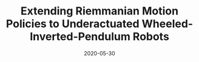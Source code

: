 ---
title: "Extending Riemmanian Motion Policies to Underactuated Wheeled-Inverted-Pendulum Robots"
collection: publications
permalink: /publication/extending_riemmanian_motion_policies_to_underactuated_systems
date: 2020-05-30
venue: 'IEEE Conference on Robotics and Automation (ICRA)'
paperurl: 'https://ieeexplore.ieee.org/stamp/stamp.jsp?tp=&arnumber=9196866'
link: 'https://ieeexplore.ieee.org/document/9196866'
citation: '<b>B. Wingo (Q. Huang)</b>, C. Cheng, M. Murtaza, M. Zafar, and S. Hutchinson, &quot;Extending Riemmanian Motion Policies to Underactuated Wheeled-Inverted-Pendulum Robots.&quot; <i>IEEE Conference on Robotics and Automation (ICRA)</i>, May, 2020.'
---